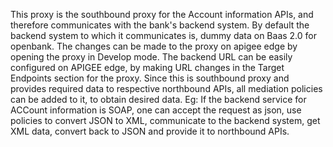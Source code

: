 This proxy is the southbound proxy for the Account information APIs, and therefore communicates with the bank's backend system.
By default the backend system to which it communicates is, dummy data on Baas 2.0 for openbank.
The changes can be made to the proxy on apigee edge by opening the proxy in Develop mode.
The backend URL can be easily configured on APIGEE edge, by making URL changes in the Target Endpoints section for the proxy.
Since this is southbound proxy and provides required data to respective northbound APIs, all mediation policies can be added to it, to obtain desired data. Eg: If the backend service for ACCount information is SOAP, one can accept the request as json, use policies to convert JSON to XML, communicate to the backend system, get XML data, convert back to JSON and provide it to northbound APIs.  
